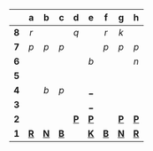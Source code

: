 |     |  a  |  b  |  c  |  d  |  e  |  f  |  g  |  h  |
|:---:|:---:|:---:|:---:|:---:|:---:|:---:|:---:|:---:|
|  **8**  |  _r_  |     |     |  _q_  |     |  _r_  |  _k_  |     |
|  **7**  |  _p_  |  _p_  |  _p_  |     |     |  _p_  |  _p_  |  _p_  |
|  **6**  |     |     |     |     |  _b_  |     |     |  _n_  |
|  **5**  |     |     |     |     |     |     |     |     |
|  **4**  |     |  _b_  |  _p_  |     |  [_](http://localhost:8080/api/chess/play?move=e2e4)  |     |     |     |
|  **3**  |     |     |     |     |  [_](http://localhost:8080/api/chess/play?move=e2e3)  |     |     |     |
|  **2**  |     |     |     |  [**P**](https://github.com/grim-kalman)  |  [**P**](http://localhost:8080/api/chess/select?square=e2)  |     |  [**P**](http://localhost:8080/api/chess/select?square=g2)  |  [**P**](http://localhost:8080/api/chess/select?square=h2)  |
|  **1**  |  [**R**](http://localhost:8080/api/chess/select?square=a1)  |  [**N**](http://localhost:8080/api/chess/select?square=b1)  |  [**B**](http://localhost:8080/api/chess/select?square=c1)  |     |  [**K**](http://localhost:8080/api/chess/select?square=e1)  |  [**B**](https://github.com/grim-kalman)  |  [**N**](http://localhost:8080/api/chess/select?square=g1)  |  [**R**](https://github.com/grim-kalman)  |

